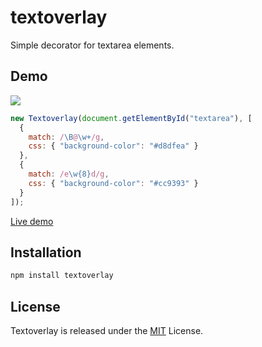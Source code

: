 # textoverlay

Simple decorator for textarea elements.

## Demo

[![](http://yuku-t.com/textoverlay/media/demo.png)](https://yuku.github.io/textoverlay/#textarea)

```javascript
new Textoverlay(document.getElementById("textarea"), [
  {
    match: /\B@\w+/g,
    css: { "background-color": "#d8dfea" }
  },
  {
    match: /e\w{8}d/g,
    css: { "background-color": "#cc9393" }
  }
]);
```

[Live demo](http://yuku.github.io/textoverlay)

## Installation

```bash
npm install textoverlay
```

## License

Textoverlay is released under the [MIT](https://github.com/yuku/textoverlay/blob/master/LICENSE) License.
